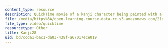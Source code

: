 ```yaml
---
content_type: resource
description: QuickTime movie of a kanji character being painted with a brush.
file: /media/https%3A/open-learning-course-data-rc.s3.amazonaws.com/21g-504-japanese-iv-spring-2009/bd7ccda1bac1da03438fa67017ece019_Kanji28.mov
file_type: video/quicktime
resourcetype: Other
title: Kanji28
uid: bd7ccda1-bac1-da03-438f-a67017ece019
---
```

